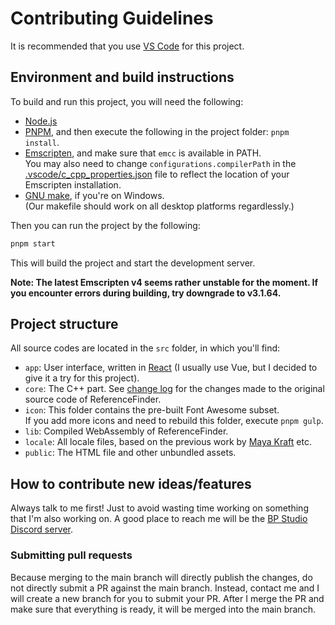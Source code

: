 # Contributing Guidelines

It is recommended that you use [VS Code](https://code.visualstudio.com/) for this project.

## Environment and build instructions

To build and run this project, you will need the following:
- [Node.js](https://nodejs.org/)
- [PNPM](https://pnpm.io/), and then execute the following in the project folder: `pnpm install`.
- [Emscripten](https://emscripten.org/), and make sure that `emcc` is available in PATH.\
	You may also need to change `configurations.compilerPath` in the
	[.vscode/c_cpp_properties.json](./.vscode/c_cpp_properties.json)
	file to reflect the location of your Emscripten installation.
- [GNU make](https://community.chocolatey.org/packages/make), if you're on Windows.\
	(Our makefile should work on all desktop platforms regardlessly.)

Then you can run the project by the following:

```bash
pnpm start
```

This will build the project and start the development server.

**Note: The latest Emscripten v4 seems rather unstable for the moment.
If you encounter errors during building, try downgrade to v3.1.64.**

## Project structure

All source codes are located in the `src` folder, in which you'll find:

- `app`: User interface, written in [React](https://react.dev/) (I usually use Vue, but I decided to give it a try for this project).
- `core`: The C++ part. See [change log](./CHANGELOG.md) for the changes made to the original source code of ReferenceFinder.
- `icon`: This folder contains the pre-built Font Awesome subset.\
  If you add more icons and need to rebuild this folder, execute `pnpm gulp`.
- `lib`: Compiled WebAssembly of ReferenceFinder.
- `locale`: All locale files, based on the previous work by [Maya Kraft](https://github.com/mayakraft/ReferenceFinder) etc.
- `public`: The HTML file and other unbundled assets.

## How to contribute new ideas/features

Always talk to me first! Just to avoid wasting time working on something that I'm also working on. A good place to reach me will be the [BP Studio Discord server](https://discord.gg/HkcdTDS4zZ).


### Submitting pull requests

Because merging to the main branch will directly publish the changes,
do not directly submit a PR against the main branch.
Instead, contact me and I will create a new branch for you to submit your PR.
After I merge the PR and make sure that everything is ready,
it will be merged into the main branch.
